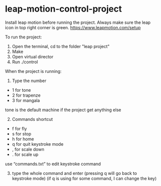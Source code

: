 # leap-motion-control-project

Install leap motion before running the project.
Always make sure the leap icon in top right corner is green.
https://www.leapmotion.com/setup

To run the project:
  1. Open the terminal, cd to the folder "leap project"
  2. Make
  3. Open virtual director
  4. Run ./control

When the project is running:
1. Type the number  
  * 1 for tone 
  * 2 for trapenze 
  * 3 for mangala

tone is the default machine if the project get anything else

2. Commands shortcut 
  * f for fly
  * s for stop
  * h for home
  * q for quit keystroke mode
  * , for scale down
  * . for scale up

use “commands.txt” to edit keystroke command

3. type the whole command and enter
(pressing q will go back to keystroke mode)
(if q is using for some command, I can change the key)



